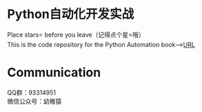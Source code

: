 # Python自动化开发实战
Place stars⭐ before you leave（记得点个星⭐哦）
<br>
This is the code repository for the Python Automation book--><a href="https://item.jd.com/12603840.html?dist=jd">URL</a>
# Communication
QQ群：93314951
<br>
微信公众号：幼稚猿
